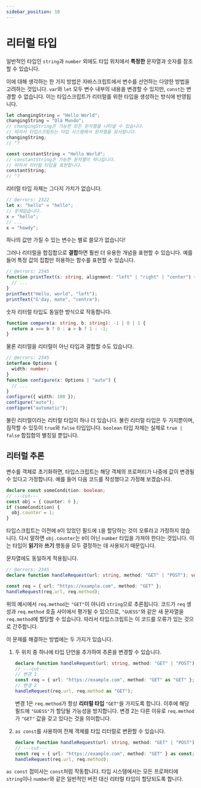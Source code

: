 ```yaml
---
sidebar_position: 10
---
```


# 리터럴 타입

일반적인 타입인 `string`과 `number` 외에도 타입 위치에서 **특정한** 문자열과 숫자를 참조할 수 있습니다.

이에 대해 생각하는 한 가지 방법은 자바스크립트에서 변수를 선언하는 다양한 방법을 고려하는 것입니다. `var`와 `let` 모두 변수 내부의 내용을 변경할 수 있지만, `const`는 변경할 수 없습니다. 이는 타입스크립트가 리터럴를 위한 타입을 생성하는 방식에 반영됩니다.

```ts twoslash
let changingString = "Hello World";
changingString = "Olá Mundo";
// changingString은 가능한 모든 문자열을 나타낼 수 있습니다.
// 따라서 타입스크립트는 타입 시스템에서 문자열을 묘사합니다.
changingString;
// ^?

const constantString = "Hello World";
// constantString은 가능한 문자열이 하나입니다.
// 따라서 리터럴 타입을 표현합니다.
constantString;
// ^?
```

리터럴 타입 자체는 그다지 가치가 없습니다.

```ts twoslash
// @errors: 2322
let x: "hello" = "hello";
// 문제없습니다.
x = "hello";
// ...
x = "howdy";
```

하나의 값만 가질 수 있는 변수는 별로 쓸모가 없습니다!

그러나 리터럴을 합집합으로 **결합**하면 훨씬 더 유용한 개념을 표현할 수 있습니다. 예를 들어 특정 값의 집합만 허용하는 함수를 표현할 수 있습니다.

```ts twoslash
// @errors: 2345
function printText(s: string, alignment: "left" | "right" | "center") {
  // ...
}
printText("Hello, world", "left");
printText("G'day, mate", "centre");
```

숫자 리터럴 타입도 동일한 방식으로 작동합니다.

```ts twoslash
function compare(a: string, b: string): -1 | 0 | 1 {
  return a === b ? 0 : a > b ? 1 : -1;
}
```

물론 리터럴을 리터럴이 아닌 타입과 결합할 수도 있습니다.

```ts twoslash
// @errors: 2345
interface Options {
  width: number;
}
function configure(x: Options | "auto") {
  // ...
}
configure({ width: 100 });
configure("auto");
configure("automatic");
```

불린 리터럴이라는 리터럴 타입이 하나 더 있습니다. 불린 리터럴 타입은 두 가지뿐이며, 짐작할 수 있듯이 `true`와 `false` 타입입니다. `boolean` 타입 자체는 실제로 `true | false` 합집합의 별칭일 뿐입니다.

## 리터럴 추론

변수를 객체로 초기화하면, 타입스크립트는 해당 객체의 프로퍼티가 나중에 값이 변경될 수 있다고 가정합니다. 예를 들어 다음 코드를 작성했다고 가정해 보겠습니다.

```ts twoslash
declare const someCondition: boolean;
// ---cut---
const obj = { counter: 0 };
if (someCondition) {
  obj.counter = 1;
}
```

타입스크립트는 이전에 `0`이 있었던 필드에 `1`을 할당하는 것이 오류라고 가정하지 않습니다. 다시 말하면 `obj.counter`는 `0`이 아닌 `number` 타입을 가져야 한다는 것입니다. 이는 타입이 **읽기**와 **쓰기** 행동을 모두 결정하는 데 사용되기 때문입니다.

문자열에도 동일하게 적용됩니다.

```ts twoslash
// @errors: 2345
declare function handleRequest(url: string, method: "GET" | "POST"): void;

const req = { url: "https://example.com", method: "GET" };
handleRequest(req.url, req.method);
```

위의 예시에서 `req.method`는 `"GET"`이 아니라 `string`으로 추론됩니다. 코드가 `req` 생성과 `req.method` 호출 사이에서 평가될 수 있으므로, `"GUESS"`와 같은 새 문자열을 `req.method`에 할당할 수 있습니다. 따라서 타입스크립트는 이 코드를 오류가 있는 것으로 간주합니다.

이 문제를 해결하는 방법에는 두 가지가 있습니다.

1. 두 위치 중 하나에 타입 단언을 추가하여 추론을 변경할 수 있습니다.

   ```ts twoslash
   declare function handleRequest(url: string, method: "GET" | "POST"): void;
   // ---cut---
   // 변경 1
   const req = { url: "https://example.com", method: "GET" as "GET" };
   // 변경 2
   handleRequest(req.url, req.method as "GET");
   ```

   변경 1은 `req.method`가 항상 **리터럴 타입** `"GET"`을 가지도록 합니다. 이후에 해당 필드에 `"GUESS"`가 할당될 가능성을 방지합니다. 변경 2는 다른 이유로 `req.method`가 `"GET"` 값을 갖고 있다는 것을 의미합니다.

2. `as const`를 사용하여 전체 객체를 타입 리터럴로 변환할 수 있습니다.

   ```ts twoslash
   declare function handleRequest(url: string, method: "GET" | "POST"): void;
   // ---cut---
   const req = { url: "https://example.com", method: "GET" } as const;
   handleRequest(req.url, req.method);
   ```

`as const` 접미사는 `const`처럼 작동합니다. 타입 시스템에서는 모든 프로퍼티에 `string`이나 `number`와 같은 일반적인 버전 대신 리터럴 타입이 할당되도록 합니다.